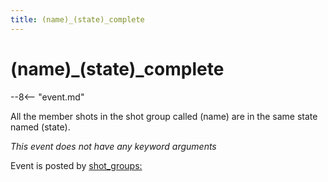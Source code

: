 ```yaml
---
title: (name)_(state)_complete
---
```


# (name)_(state)_complete


--8<-- "event.md"

All the member shots in the shot group called (name) are in the same
state named (state).

*This event does not have any keyword arguments*

Event is posted by [shot_groups:](../config/shot_groups.md)
